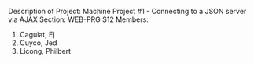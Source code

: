 Description of Project: Machine Project #1 - Connecting to a JSON server via AJAX
Section: WEB-PRG S12
Members:
  1. Caguiat, Ej
  2. Cuyco, Jed
  3. Licong, Philbert
